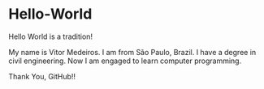 # Hello-World
Hello World is a tradition!

My name is Vitor Medeiros. I am from São Paulo, Brazil. 
I have a degree in civil engineering.
Now I am engaged to learn computer programming.

Thank You, GitHub!!

